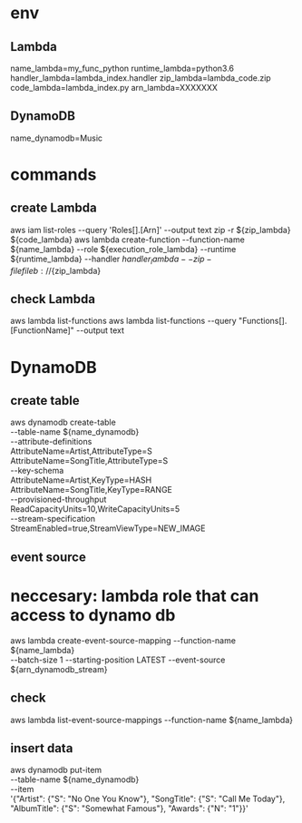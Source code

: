 # env
## Lambda
name_lambda=my_func_python
runtime_lambda=python3.6
handler_lambda=lambda_index.handler
zip_lambda=lambda_code.zip
code_lambda=lambda_index.py
arn_lambda=XXXXXXX

## DynamoDB
name_dynamodb=Music

# commands
## create Lambda
aws iam list-roles --query 'Roles[].[Arn]' --output text
zip -r ${zip_lambda} ${code_lambda} 
aws lambda create-function --function-name ${name_lambda} --role ${execution_role_lambda} --runtime ${runtime_lambda} --handler ${handler_lambda} --zip-file fileb://${zip_lambda}

## check Lambda
aws lambda list-functions
aws lambda list-functions --query "Functions[].[FunctionName]" --output text

# DynamoDB
## create table
aws dynamodb create-table \
    --table-name ${name_dynamodb} \
    --attribute-definitions \
        AttributeName=Artist,AttributeType=S \
        AttributeName=SongTitle,AttributeType=S \
    --key-schema \
        AttributeName=Artist,KeyType=HASH \
        AttributeName=SongTitle,KeyType=RANGE \
    --provisioned-throughput \
        ReadCapacityUnits=10,WriteCapacityUnits=5 \
    --stream-specification \
        StreamEnabled=true,StreamViewType=NEW_IMAGE

## event source
# neccesary: lambda role that can access to dynamo db
aws lambda create-event-source-mapping --function-name ${name_lambda} \
 --batch-size 1 --starting-position LATEST --event-source ${arn_dynamodb_stream}

## check
aws lambda list-event-source-mappings --function-name ${name_lambda}

## insert data
aws dynamodb put-item \
--table-name ${name_dynamodb}  \
--item \
    '{"Artist": {"S": "No One You Know"}, "SongTitle": {"S": "Call Me Today"}, "AlbumTitle": {"S": "Somewhat Famous"}, "Awards": {"N": "1"}}'

